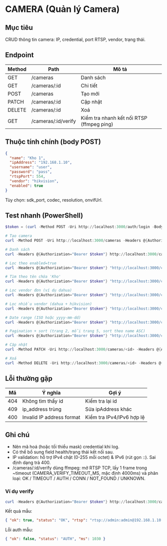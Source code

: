 # CAMERA (Quản lý Camera)

## Mục tiêu
CRUD thông tin camera: IP, credential, port RTSP, vendor, trạng thái.

## Endpoint
| Method | Path | Mô tả |
|--------|------|------|
| GET | /cameras | Danh sách |
| GET | /cameras/:id | Chi tiết |
| POST | /cameras | Tạo mới |
| PATCH | /cameras/:id | Cập nhật |
| DELETE | /cameras/:id | Xoá |
| GET | /cameras/:id/verify | Kiểm tra nhanh kết nối RTSP (ffmpeg ping) |

## Thuộc tính chính (body POST)
```json
{
  "name": "Kho 1",
  "ipAddress": "192.168.1.10",
  "username": "user",
  "password": "pass",
  "rtspPort": 554,
  "vendor": "hikvision",
  "enabled": true
}
```
Tùy chọn: sdk_port, codec, resolution, onvifUrl.

## Test nhanh (PowerShell)
```powershell
$token = (curl -Method POST -Uri http://localhost:3000/auth/login -Body '{"username":"admin","password":"admin123"}' -ContentType 'application/json').Content | ConvertFrom-Json | Select-Object -ExpandProperty accessToken

# Tạo camera
curl -Method POST -Uri http://localhost:3000/cameras -Headers @{Authorization="Bearer $token"} -Body '{"name":"Kho 1","ipAddress":"192.168.1.10","username":"u","password":"p","rtspPort":554}' -ContentType 'application/json'

# Danh sách
curl -Headers @{Authorization="Bearer $token"} http://localhost:3000/cameras

# Lọc theo enabled=true
curl -Headers @{Authorization="Bearer $token"} "http://localhost:3000/cameras?enabled=true"

# Tìm theo tên chứa 'Kho'
curl -Headers @{Authorization="Bearer $token"} "http://localhost:3000/cameras?name=Kho"

# Lọc vendor đơn (ví dụ dahua)
curl -Headers @{Authorization="Bearer $token"} "http://localhost:3000/cameras?vendor=dahua"

# Lọc nhiều vendor (dahua + hikvision)
curl -Headers @{Authorization="Bearer $token"} "http://localhost:3000/cameras?vendors=dahua,hikvision"

# Date range (ISO hoặc yyyy-mm-dd)
curl -Headers @{Authorization="Bearer $token"} "http://localhost:3000/cameras?createdFrom=2025-09-01&createdTo=2025-09-29"

# Pagination + sort (trang 2, mỗi trang 5, sort theo name ASC)
curl -Headers @{Authorization="Bearer $token"} "http://localhost:3000/cameras?page=2&pageSize=5&sortBy=name&sortDir=ASC"

# Cập nhật
curl -Method PATCH -Uri http://localhost:3000/cameras/<id> -Headers @{Authorization="Bearer $token"} -Body '{"enabled":false}' -ContentType 'application/json'

# Xoá
curl -Method DELETE -Uri http://localhost:3000/cameras/<id> -Headers @{Authorization="Bearer $token"}
```

## Lỗi thường gặp
| Mã | Ý nghĩa | Gợi ý |
|----|---------|-------|
| 404 | Không tìm thấy id | Kiểm tra lại id |
| 409 | ip_address trùng | Sửa ipAddress khác |
| 400 | Invalid IP address format | Kiểm tra IPv4/IPv6 hợp lệ |

## Ghi chú
- Nên mã hoá (hoặc tối thiểu mask) credential khi log.
- Có thể bổ sung field health/trạng thái kết nối sau.
- IP validation: hỗ trợ IPv4 chặt (0-255 mỗi octet) & IPv6 (rút gọn ::). Sai định dạng trả 400.
- /cameras/:id/verify dùng ffmpeg: mở RTSP TCP, lấy 1 frame trong ~timeout (CAMERA_VERIFY_TIMEOUT_MS, mặc định 4000ms) và phân loại: OK / TIMEOUT / AUTH / CONN / NOT_FOUND / UNKNOWN.

### Ví dụ verify
```powershell
curl -Headers @{Authorization="Bearer $token"} http://localhost:3000/cameras/<id>/verify
```
Kết quả mẫu:
```json
{ "ok": true, "status": "OK", "rtsp": "rtsp://admin:admin@192.168.1.10:554", "ms": 812 }
```
Lỗi auth mẫu:
```json
{ "ok": false, "status": "AUTH", "ms": 1030 }
```

